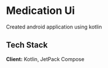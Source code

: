
# Medication Ui

Created android application using kotlin


  
## Tech Stack

**Client:** Kotlin, JetPack Compose

  
